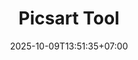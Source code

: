 ---
title: Picsart Tool
slug: 'picsart tool'
description: digunakan untuk upscaling / memperbesar gambar
image: "preview.avif"
stack: ['python', 'pyside6', 'requests']
category: Desktop
status: Produk
demo: https://youtube.com/@YkywzCode
download: https://lynk.id/irfanykywz/rlo97nzy92og
# buy: https:google.com/ncr
# github: https://google.com
date: 2025-10-09T13:51:35+07:00
draft: false
# =============================
overview:
    - "Aplikasi ini digunakan untuk melakukan pembesaran gambar menggunakan service dari picsart secara gratis, dibuat untuk mempermudah pemrosesan dalam jumlah besar"
# =============================
feature:
    - name: "Upscale 2x"
      icon: 'fas fa-rocket'
      description: "memperbesar gambar 2x"
    - name: "Proses Sekaligus"
      icon: 'fas fa-rocket'
      description: "bisa memproses banyak gambar secara bergantian"
    - name: "Updater"
      icon: 'fas fa-rocket'
      description: "tersedia fitur updater jika sewaktu-waktu dibutuhkan"          
---
